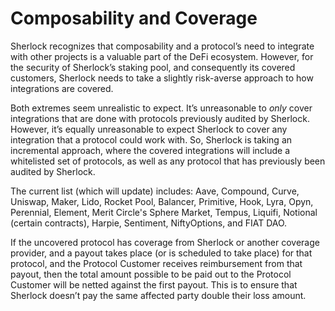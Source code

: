 # Composability and Coverage

Sherlock recognizes that composability and a protocol’s need to integrate with other projects is a valuable part of the DeFi ecosystem. However, for the security of Sherlock’s staking pool, and consequently its covered customers, Sherlock needs to take a slightly risk-averse approach to how integrations are covered.

Both extremes seem unrealistic to expect. It’s unreasonable to _only_ cover integrations that are done with protocols previously audited by Sherlock. However, it’s equally unreasonable to expect Sherlock to cover any integration that a protocol could work with. So, Sherlock is taking an incremental approach, where the covered integrations will include a whitelisted set of protocols, as well as any protocol that has previously been audited by Sherlock.

The current list (which will update) includes: Aave, Compound, Curve, Uniswap, Maker, Lido, Rocket Pool, Balancer, Primitive, Hook, Lyra, Opyn, Perennial, Element, Merit Circle's Sphere Market, Tempus, Liquifi, Notional (certain contracts), Harpie, Sentiment, NiftyOptions, and FIAT DAO.

If the uncovered protocol has coverage from Sherlock or another coverage provider, and a payout takes place (or is scheduled to take place) for that protocol, and the Protocol Customer receives reimbursement from that payout, then the total amount possible to be paid out to the Protocol Customer will be netted against the first payout. This is to ensure that Sherlock doesn’t pay the same affected party double their loss amount.
